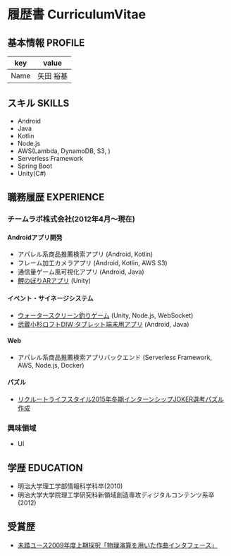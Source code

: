 # 履歴書 CurriculumVitae

## 基本情報 PROFILE

|key|value|
|---|-----|
|Name|矢田 裕基|

## スキル SKILLS

- Android
- Java
- Kotlin
- Node.js
- AWS(Lambda, DynamoDB, S3, )
- Serverless Framework
- Spring Boot
- Unity(C#)

## 職務履歴 EXPERIENCE

### チームラボ株式会社(2012年4月～現在) 

#### Androidアプリ開発

- アパレル系商品推薦検索アプリ (Android, Kotlin)
- フレーム加工カメラアプリ (Android, Kotlin, AWS S3)
- 通信量ゲーム風可視化アプリ (Android, Java)
- [鯉のぼりARアプリ](http://www.team-lab.com/yamamotokeiji2015) (Unity)

#### イベント・サイネージシステム

- [ウォータースクリーン釣りゲーム](https://www.teamlab.art/w/guruguru2016) (Unity, Node.js, WebSocket)
- [武蔵小杉ロフトDIW タブレット端末用アプリ](http://www.team-lab.com/musashikosugiloft) (Android, Java)

#### Web

- アパレル系商品推薦検索アプリバックエンド (Serverless Framework, AWS, Node.js, Docker)

#### パズル

- [リクルートライフスタイル2015年冬期インターンシップJOKER選考パズル作成](http://www.team-lab.com/recruitlifestylejoker)

### 興味領域

- UI

## 学歴 EDUCATION

- 明治大学理工学部情報科学科卒(2010)
- 明治大学大学院理工学研究科新領域創造専攻ディジタルコンテンツ系卒(2012)

## 受賞歴

- [未踏ユース2009年度上期採択「物理演算を用いた作曲インタフェース」](https://www.ipa.go.jp/jinzai/mitou/2009/2009_1/youth/gaiyou/ym-5.html)

